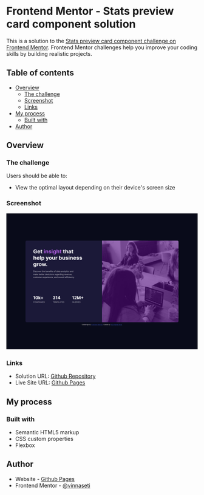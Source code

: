 # Frontend Mentor - Stats preview card component solution

This is a solution to the [Stats preview card component challenge on Frontend Mentor](https://www.frontendmentor.io/challenges/stats-preview-card-component-8JqbgoU62). Frontend Mentor challenges help you improve your coding skills by building realistic projects. 

## Table of contents

- [Overview](#overview)
  - [The challenge](#the-challenge)
  - [Screenshot](#screenshot)
  - [Links](#links)
- [My process](#my-process)
  - [Built with](#built-with)
- [Author](#author)

## Overview

### The challenge

Users should be able to:

- View the optimal layout depending on their device's screen size

### Screenshot

![](images/result/desktop.png)

### Links

- Solution URL: [Github Repository](https://github.com/vinnaseti/stats-preview-card-component-main/tree/master/stats-preview-card-component-main)
- Live Site URL: [Github Pages](https://vinnaseti.github.io/stats-preview-card-component-main/)

## My process

### Built with

- Semantic HTML5 markup
- CSS custom properties
- Flexbox

## Author


- Website - [Github Pages](https://vinnaseti.github.io/)
- Frontend Mentor - [@vinnaseti](https://www.frontendmentor.io/profile/vinnaseti)

